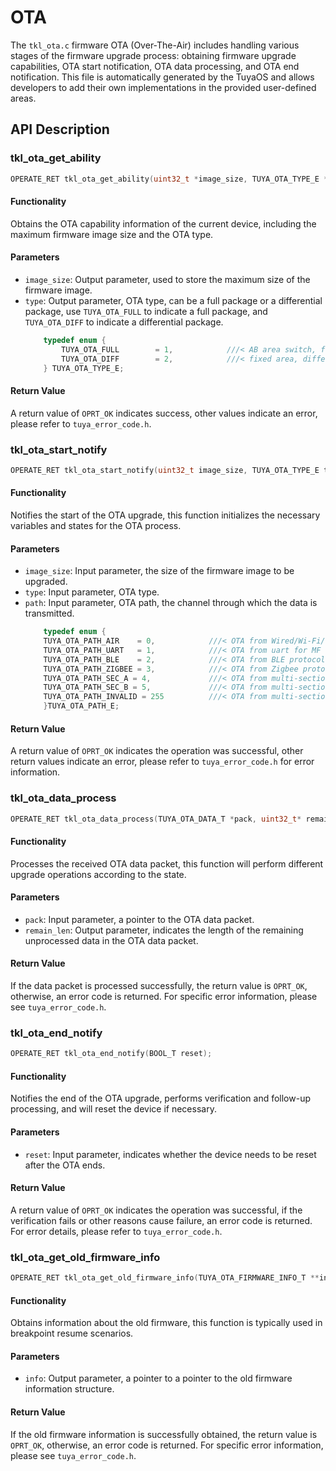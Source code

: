 # OTA

The `tkl_ota.c` firmware OTA (Over-The-Air) includes handling various stages of the firmware upgrade process: obtaining firmware upgrade capabilities, OTA start notification, OTA data processing, and OTA end notification. This file is automatically generated by the TuyaOS and allows developers to add their own implementations in the provided user-defined areas.

## API Description

### tkl_ota_get_ability

```c
OPERATE_RET tkl_ota_get_ability(uint32_t *image_size, TUYA_OTA_TYPE_E *type);
```

#### Functionality

Obtains the OTA capability information of the current device, including the maximum firmware image size and the OTA type.

#### Parameters

- `image_size`: Output parameter, used to store the maximum size of the firmware image.
- `type`: Output parameter, OTA type, can be a full package or a differential package, use `TUYA_OTA_FULL` to indicate a full package, and `TUYA_OTA_DIFF` to indicate a differential package.
    ```c
        typedef enum {
            TUYA_OTA_FULL        = 1,            ///< AB area switch, full package upgrade
            TUYA_OTA_DIFF        = 2,            ///< fixed area, difference package upgrade
        } TUYA_OTA_TYPE_E;
    ```

#### Return Value

A return value of `OPRT_OK` indicates success, other values indicate an error, please refer to `tuya_error_code.h`.

### tkl_ota_start_notify

```c
OPERATE_RET tkl_ota_start_notify(uint32_t image_size, TUYA_OTA_TYPE_E type, TUYA_OTA_PATH_E path);
```

#### Functionality

Notifies the start of the OTA upgrade, this function initializes the necessary variables and states for the OTA process.

#### Parameters

- `image_size`: Input parameter, the size of the firmware image to be upgraded.
- `type`: Input parameter, OTA type.
- `path`: Input parameter, OTA path, the channel through which the data is transmitted.
    ```c
        typedef enum {
        TUYA_OTA_PATH_AIR    = 0,            ///< OTA from Wired/Wi-Fi/Cellular/NBIoT
        TUYA_OTA_PATH_UART   = 1,            ///< OTA from uart for MF
        TUYA_OTA_PATH_BLE    = 2,            ///< OTA from BLE protocol for subdev
        TUYA_OTA_PATH_ZIGBEE = 3,            ///< OTA from Zigbee protocol for subdev
        TUYA_OTA_PATH_SEC_A = 4,             ///< OTA from multi-section A
        TUYA_OTA_PATH_SEC_B = 5,             ///< OTA from multi-section B
        TUYA_OTA_PATH_INVALID = 255          ///< OTA from multi-section invalid
        }TUYA_OTA_PATH_E;
    ```
#### Return Value

A return value of `OPRT_OK` indicates the operation was successful, other return values indicate an error, please refer to `tuya_error_code.h` for error information.

### tkl_ota_data_process

```c
OPERATE_RET tkl_ota_data_process(TUYA_OTA_DATA_T *pack, uint32_t* remain_len);
```

#### Functionality

Processes the received OTA data packet, this function will perform different upgrade operations according to the state.

#### Parameters

- `pack`: Input parameter, a pointer to the OTA data packet.
- `remain_len`: Output parameter, indicates the length of the remaining unprocessed data in the OTA data packet.

#### Return Value

If the data packet is processed successfully, the return value is `OPRT_OK`, otherwise, an error code is returned. For specific error information, please see `tuya_error_code.h`.

### tkl_ota_end_notify

```c
OPERATE_RET tkl_ota_end_notify(BOOL_T reset);
```

#### Functionality

Notifies the end of the OTA upgrade, performs verification and follow-up processing, and will reset the device if necessary.

#### Parameters

- `reset`: Input parameter, indicates whether the device needs to be reset after the OTA ends.

#### Return Value

A return value of `OPRT_OK` indicates the operation was successful, if the verification fails or other reasons cause failure, an error code is returned. For error details, please refer to `tuya_error_code.h`.

### tkl_ota_get_old_firmware_info

```c
OPERATE_RET tkl_ota_get_old_firmware_info(TUYA_OTA_FIRMWARE_INFO_T **info);
```

#### Functionality

Obtains information about the old firmware, this function is typically used in breakpoint resume scenarios.

#### Parameters

- `info`: Output parameter, a pointer to a pointer to the old firmware information structure.

#### Return Value

If the old firmware information is successfully obtained, the return value is `OPRT_OK`, otherwise, an error code is returned. For specific error information, please see `tuya_error_code.h`.
